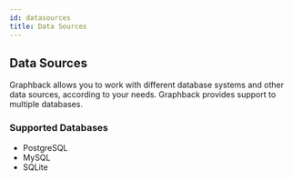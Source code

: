 ```yaml
---
id: datasources
title: Data Sources
---
```


## Data Sources

Graphback allows you to work with different database systems and other data sources, according to your needs. 
Graphback provides support to multiple databases.

### Supported Databases

- PostgreSQL
- MySQL
- SQLite
